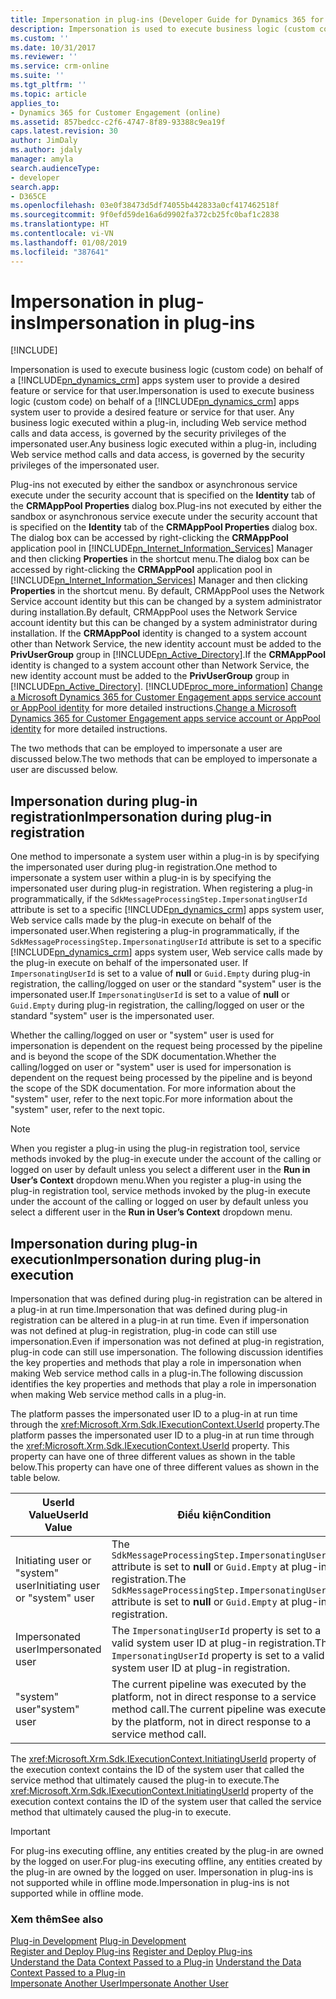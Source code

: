 ```yaml
---
title: Impersonation in plug-ins (Developer Guide for Dynamics 365 for Customer Engagement apps) | MicrosoftDocs
description: Impersonation is used to execute business logic (custom code) on behalf of a system user to provide a desired feature or service for that user. Any business logic executed within a plug-in, including Web service method calls and data access, is governed by the security privileges of the impersonated user.
ms.custom: ''
ms.date: 10/31/2017
ms.reviewer: ''
ms.service: crm-online
ms.suite: ''
ms.tgt_pltfrm: ''
ms.topic: article
applies_to:
- Dynamics 365 for Customer Engagement (online)
ms.assetid: 857bedcc-c2f6-4747-8f89-93388c9ea19f
caps.latest.revision: 30
author: JimDaly
ms.author: jdaly
manager: amyla
search.audienceType:
- developer
search.app:
- D365CE
ms.openlocfilehash: 03e0f38473d5df74055b442833a0cf417462518f
ms.sourcegitcommit: 9f0efd59de16a6d9902fa372cb25fc0baf1c2838
ms.translationtype: HT
ms.contentlocale: vi-VN
ms.lasthandoff: 01/08/2019
ms.locfileid: "387641"
---
```

# <a name="impersonation-in-plug-ins"></a><span data-ttu-id="3b8fe-104">Impersonation in plug-ins</span><span class="sxs-lookup"><span data-stu-id="3b8fe-104">Impersonation in plug-ins</span></span>

[!INCLUDE[](../includes/cc_applies_to_update_9_0_0.md)]

<span data-ttu-id="3b8fe-105">Impersonation is used to execute business logic (custom code) on behalf of a [!INCLUDE[pn_dynamics_crm](../includes/pn-dynamics-crm.md)] apps system user to provide a desired feature or service for that user.</span><span class="sxs-lookup"><span data-stu-id="3b8fe-105">Impersonation is used to execute business logic (custom code) on behalf of a [!INCLUDE[pn_dynamics_crm](../includes/pn-dynamics-crm.md)] apps system user to provide a desired feature or service for that user.</span></span> <span data-ttu-id="3b8fe-106">Any business logic executed within a plug-in, including Web service method calls and data access, is governed by the security privileges of the impersonated user.</span><span class="sxs-lookup"><span data-stu-id="3b8fe-106">Any business logic executed within a plug-in, including Web service method calls and data access, is governed by the security privileges of the impersonated user.</span></span>  
  
 <span data-ttu-id="3b8fe-107">Plug-ins not executed by either the sandbox or asynchronous service execute under the security account that is specified on the **Identity** tab of the **CRMAppPool Properties** dialog box.</span><span class="sxs-lookup"><span data-stu-id="3b8fe-107">Plug-ins not executed by either the sandbox or asynchronous service execute under the security account that is specified on the **Identity** tab of the **CRMAppPool Properties** dialog box.</span></span> <span data-ttu-id="3b8fe-108">The dialog box can be accessed by right-clicking the **CRMAppPool** application pool in [!INCLUDE[pn_Internet_Information_Services](../includes/pn-internet-information-services.md)] Manager and then clicking **Properties** in the shortcut menu.</span><span class="sxs-lookup"><span data-stu-id="3b8fe-108">The dialog box can be accessed by right-clicking the **CRMAppPool** application pool in [!INCLUDE[pn_Internet_Information_Services](../includes/pn-internet-information-services.md)] Manager and then clicking **Properties** in the shortcut menu.</span></span> <span data-ttu-id="3b8fe-109">By default, CRMAppPool uses the Network Service account identity but this can be changed by a system administrator during installation.</span><span class="sxs-lookup"><span data-stu-id="3b8fe-109">By default, CRMAppPool uses the Network Service account identity but this can be changed by a system administrator during installation.</span></span> <span data-ttu-id="3b8fe-110">If the **CRMAppPool** identity is changed to a system account other than Network Service, the new identity account must be added to the **PrivUserGroup** group in [!INCLUDE[pn_Active_Directory](../includes/pn-active-directory.md)].</span><span class="sxs-lookup"><span data-stu-id="3b8fe-110">If the **CRMAppPool** identity is changed to a system account other than Network Service, the new identity account must be added to the **PrivUserGroup** group in [!INCLUDE[pn_Active_Directory](../includes/pn-active-directory.md)].</span></span> [!INCLUDE[proc_more_information](../includes/proc-more-information.md)] <span data-ttu-id="3b8fe-111">[Change a Microsoft Dynamics 365 for Customer Engagement apps service account or AppPool identity](https://technet.microsoft.com/library/hh699751.aspx) for more detailed instructions.</span><span class="sxs-lookup"><span data-stu-id="3b8fe-111">[Change a Microsoft Dynamics 365 for Customer Engagement apps service account or AppPool identity](https://technet.microsoft.com/library/hh699751.aspx) for more detailed instructions.</span></span>  
  
 <span data-ttu-id="3b8fe-112">The two methods that can be employed to impersonate a user are discussed below.</span><span class="sxs-lookup"><span data-stu-id="3b8fe-112">The two methods that can be employed to impersonate a user are discussed below.</span></span>  
  
## <a name="impersonation-during-plug-in-registration"></a><span data-ttu-id="3b8fe-113">Impersonation during plug-in registration</span><span class="sxs-lookup"><span data-stu-id="3b8fe-113">Impersonation during plug-in registration</span></span>  
 <span data-ttu-id="3b8fe-114">One method to impersonate a system user within a plug-in is by specifying the impersonated user during plug-in registration.</span><span class="sxs-lookup"><span data-stu-id="3b8fe-114">One method to impersonate a system user within a plug-in is by specifying the impersonated user during plug-in registration.</span></span> <span data-ttu-id="3b8fe-115">When registering a plug-in programmatically, if the `SdkMessageProcessingStep.ImpersonatingUserId` attribute is set to a specific [!INCLUDE[pn_dynamics_crm](../includes/pn-dynamics-crm.md)] apps system user, Web service calls made by the plug-in execute on behalf of the impersonated user.</span><span class="sxs-lookup"><span data-stu-id="3b8fe-115">When registering a plug-in programmatically, if the `SdkMessageProcessingStep.ImpersonatingUserId` attribute is set to a specific [!INCLUDE[pn_dynamics_crm](../includes/pn-dynamics-crm.md)] apps system user, Web service calls made by the plug-in execute on behalf of the impersonated user.</span></span> <span data-ttu-id="3b8fe-116">If `ImpersonatingUserId` is set to a value of **null** or `Guid.Empty` during plug-in registration, the calling/logged on user or the standard "system" user is the impersonated user.</span><span class="sxs-lookup"><span data-stu-id="3b8fe-116">If `ImpersonatingUserId` is set to a value of **null** or `Guid.Empty` during plug-in registration, the calling/logged on user or the standard "system" user is the impersonated user.</span></span>  
  
 <span data-ttu-id="3b8fe-117">Whether the calling/logged on user or "system" user is used for impersonation is dependent on the request being processed by the pipeline and is beyond the scope of the SDK documentation.</span><span class="sxs-lookup"><span data-stu-id="3b8fe-117">Whether the calling/logged on user or "system" user is used for impersonation is dependent on the request being processed by the pipeline and is beyond the scope of the SDK documentation.</span></span> <span data-ttu-id="3b8fe-118">For more information about the "system" user, refer to the next topic.</span><span class="sxs-lookup"><span data-stu-id="3b8fe-118">For more information about the "system" user, refer to the next topic.</span></span>  
  
> [!NOTE]
>  <span data-ttu-id="3b8fe-119">When you register a plug-in using the plug-in registration tool, service methods invoked by the plug-in execute under the account of the calling or logged on user by default unless you select a different user in the **Run in User’s Context** dropdown menu.</span><span class="sxs-lookup"><span data-stu-id="3b8fe-119">When you register a plug-in using the plug-in registration tool, service methods invoked by the plug-in execute under the account of the calling or logged on user by default unless you select a different user in the **Run in User’s Context** dropdown menu.</span></span>  
  
## <a name="impersonation-during-plug-in-execution"></a><span data-ttu-id="3b8fe-120">Impersonation during plug-in execution</span><span class="sxs-lookup"><span data-stu-id="3b8fe-120">Impersonation during plug-in execution</span></span>  
 <span data-ttu-id="3b8fe-121">Impersonation that was defined during plug-in registration can be altered in a plug-in at run time.</span><span class="sxs-lookup"><span data-stu-id="3b8fe-121">Impersonation that was defined during plug-in registration can be altered in a plug-in at run time.</span></span> <span data-ttu-id="3b8fe-122">Even if impersonation was not defined at plug-in registration, plug-in code can still use impersonation.</span><span class="sxs-lookup"><span data-stu-id="3b8fe-122">Even if impersonation was not defined at plug-in registration, plug-in code can still use impersonation.</span></span> <span data-ttu-id="3b8fe-123">The following discussion identifies the key properties and methods that play a role in impersonation when making Web service method calls in a plug-in.</span><span class="sxs-lookup"><span data-stu-id="3b8fe-123">The following discussion identifies the key properties and methods that play a role in impersonation when making Web service method calls in a plug-in.</span></span>  
  
 <span data-ttu-id="3b8fe-124">The platform passes the impersonated user ID to a plug-in at run time through the <xref:Microsoft.Xrm.Sdk.IExecutionContext.UserId> property.</span><span class="sxs-lookup"><span data-stu-id="3b8fe-124">The platform passes the impersonated user ID to a plug-in at run time through the <xref:Microsoft.Xrm.Sdk.IExecutionContext.UserId> property.</span></span> <span data-ttu-id="3b8fe-125">This property can have one of three different values as shown in the table below.</span><span class="sxs-lookup"><span data-stu-id="3b8fe-125">This property can have one of three different values as shown in the table below.</span></span>  
  
|<span data-ttu-id="3b8fe-126">UserId Value</span><span class="sxs-lookup"><span data-stu-id="3b8fe-126">UserId Value</span></span>|<span data-ttu-id="3b8fe-127">Điều kiện</span><span class="sxs-lookup"><span data-stu-id="3b8fe-127">Condition</span></span>|  
|------------------|---------------|  
|<span data-ttu-id="3b8fe-128">Initiating user or "system" user</span><span class="sxs-lookup"><span data-stu-id="3b8fe-128">Initiating user or "system" user</span></span>|<span data-ttu-id="3b8fe-129">The `SdkMessageProcessingStep.ImpersonatingUserId` attribute is set to **null** or `Guid.Empty` at plug-in registration.</span><span class="sxs-lookup"><span data-stu-id="3b8fe-129">The `SdkMessageProcessingStep.ImpersonatingUserId` attribute is set to **null** or `Guid.Empty` at plug-in registration.</span></span>|  
|<span data-ttu-id="3b8fe-130">Impersonated user</span><span class="sxs-lookup"><span data-stu-id="3b8fe-130">Impersonated user</span></span>|<span data-ttu-id="3b8fe-131">The `ImpersonatingUserId` property is set to a valid system user ID at plug-in registration.</span><span class="sxs-lookup"><span data-stu-id="3b8fe-131">The `ImpersonatingUserId` property is set to a valid system user ID at plug-in registration.</span></span>|  
|<span data-ttu-id="3b8fe-132">"system" user</span><span class="sxs-lookup"><span data-stu-id="3b8fe-132">"system" user</span></span>|<span data-ttu-id="3b8fe-133">The current pipeline was executed by the platform, not in direct response to a service method call.</span><span class="sxs-lookup"><span data-stu-id="3b8fe-133">The current pipeline was executed by the platform, not in direct response to a service method call.</span></span>|  
  
 <span data-ttu-id="3b8fe-134">The <xref:Microsoft.Xrm.Sdk.IExecutionContext.InitiatingUserId> property of the execution context contains the ID of the system user that called the service method that ultimately caused the plug-in to execute.</span><span class="sxs-lookup"><span data-stu-id="3b8fe-134">The <xref:Microsoft.Xrm.Sdk.IExecutionContext.InitiatingUserId> property of the execution context contains the ID of the system user that called the service method that ultimately caused the plug-in to execute.</span></span>  
  
> [!IMPORTANT]
>  <span data-ttu-id="3b8fe-135">For plug-ins executing offline, any entities created by the plug-in are owned by the logged on user.</span><span class="sxs-lookup"><span data-stu-id="3b8fe-135">For plug-ins executing offline, any entities created by the plug-in are owned by the logged on user.</span></span> <span data-ttu-id="3b8fe-136">Impersonation in plug-ins is not supported while in offline mode.</span><span class="sxs-lookup"><span data-stu-id="3b8fe-136">Impersonation in plug-ins is not supported while in offline mode.</span></span>  
  
### <a name="see-also"></a><span data-ttu-id="3b8fe-137">Xem thêm</span><span class="sxs-lookup"><span data-stu-id="3b8fe-137">See also</span></span>  
 <span data-ttu-id="3b8fe-138">[Plug-in Development](plugin-development.md) </span><span class="sxs-lookup"><span data-stu-id="3b8fe-138">[Plug-in Development](plugin-development.md) </span></span>  
 <span data-ttu-id="3b8fe-139">[Register and Deploy Plug-ins](register-deploy-plugins.md) </span><span class="sxs-lookup"><span data-stu-id="3b8fe-139">[Register and Deploy Plug-ins](register-deploy-plugins.md) </span></span>  
 <span data-ttu-id="3b8fe-140">[Understand the Data Context Passed to a Plug-in](understand-data-context-passed-plugin.md) </span><span class="sxs-lookup"><span data-stu-id="3b8fe-140">[Understand the Data Context Passed to a Plug-in](understand-data-context-passed-plugin.md) </span></span>  
 [<span data-ttu-id="3b8fe-141">Impersonate Another User</span><span class="sxs-lookup"><span data-stu-id="3b8fe-141">Impersonate Another User</span></span>](org-service/impersonate-another-user.md)
